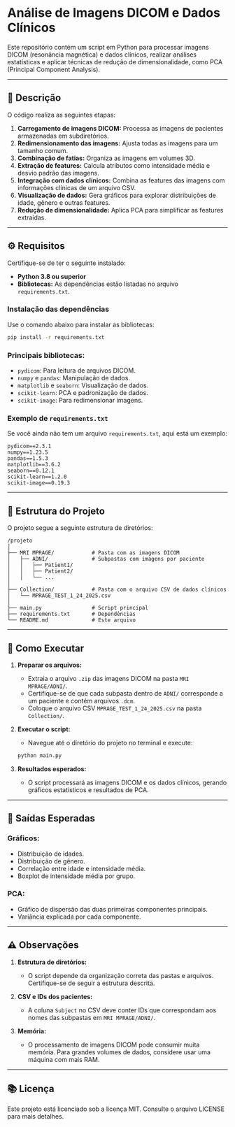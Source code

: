 # Análise de Imagens DICOM e Dados Clínicos

Este repositório contém um script em Python para processar imagens DICOM (resonância magnética) e dados clínicos, realizar análises estatísticas e aplicar técnicas de redução de dimensionalidade, como PCA (Principal Component Analysis).

---

## 📃 Descrição
O código realiza as seguintes etapas:

1. **Carregamento de imagens DICOM:** Processa as imagens de pacientes armazenadas em subdiretórios.
2. **Redimensionamento das imagens:** Ajusta todas as imagens para um tamanho comum.
3. **Combinação de fatias:** Organiza as imagens em volumes 3D.
4. **Extração de features:** Calcula atributos como intensidade média e desvio padrão das imagens.
5. **Integração com dados clínicos:** Combina as features das imagens com informações clínicas de um arquivo CSV.
6. **Visualização de dados:** Gera gráficos para explorar distribuições de idade, gênero e outras features.
7. **Redução de dimensionalidade:** Aplica PCA para simplificar as features extraídas.

---

## ⚙️ Requisitos
Certifique-se de ter o seguinte instalado:

- **Python 3.8 ou superior**
- **Bibliotecas:** As dependências estão listadas no arquivo `requirements.txt`.

### Instalação das dependências
Use o comando abaixo para instalar as bibliotecas:

```bash
pip install -r requirements.txt
```

### Principais bibliotecas:
- `pydicom`: Para leitura de arquivos DICOM.
- `numpy` e `pandas`: Manipulação de dados.
- `matplotlib` e `seaborn`: Visualização de dados.
- `scikit-learn`: PCA e padronização de dados.
- `scikit-image`: Para redimensionar imagens.

### Exemplo de `requirements.txt`
Se você ainda não tem um arquivo `requirements.txt`, aqui está um exemplo:

```
pydicom==2.3.1
numpy==1.23.5
pandas==1.5.3
matplotlib==3.6.2
seaborn==0.12.1
scikit-learn==1.2.0
scikit-image==0.19.3
```

---

## 📂 Estrutura do Projeto
O projeto segue a seguinte estrutura de diretórios:

```
/projeto
│
├── MRI MPRAGE/            # Pasta com as imagens DICOM
│   ├── ADNI/              # Subpastas com imagens por paciente
│   │   ├── Patient1/
│   │   ├── Patient2/
│   │   └── ...
│
├── Collection/            # Pasta com o arquivo CSV de dados clínicos
│   └── MPRAGE_TEST_1_24_2025.csv
│
├── main.py                # Script principal
├── requirements.txt       # Dependências
└── README.md              # Este arquivo
```

---

## 🚀 Como Executar

1. **Preparar os arquivos:**
   - Extraia o arquivo `.zip` das imagens DICOM na pasta `MRI MPRAGE/ADNI/`.
   - Certifique-se de que cada subpasta dentro de `ADNI/` corresponde a um paciente e contém arquivos `.dcm`.
   - Coloque o arquivo CSV `MPRAGE_TEST_1_24_2025.csv` na pasta `Collection/`.

2. **Executar o script:**
   - Navegue até o diretório do projeto no terminal e execute:

   ```bash
   python main.py
   ```

3. **Resultados esperados:**
   - O script processará as imagens DICOM e os dados clínicos, gerando gráficos estatísticos e resultados de PCA.

---

## 🔧 Saídas Esperadas
### Gráficos:
- Distribuição de idades.
- Distribuição de gênero.
- Correlação entre idade e intensidade média.
- Boxplot de intensidade média por grupo.

### PCA:
- Gráfico de dispersão das duas primeiras componentes principais.
- Variância explicada por cada componente.

---

## ⚠️ Observações
1. **Estrutura de diretórios:**
   - O script depende da organização correta das pastas e arquivos. Certifique-se de seguir a estrutura descrita.

2. **CSV e IDs dos pacientes:**
   - A coluna `Subject` no CSV deve conter IDs que correspondam aos nomes das subpastas em `MRI MPRAGE/ADNI/`.

3. **Memória:**
   - O processamento de imagens DICOM pode consumir muita memória. Para grandes volumes de dados, considere usar uma máquina com mais RAM.

---

## 📚 Licença
Este projeto está licenciado sob a licença MIT. Consulte o arquivo LICENSE para mais detalhes.


